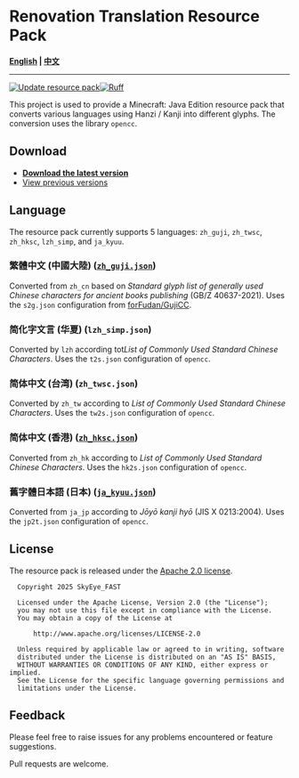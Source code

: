 # Renovation Translation Resource Pack

**[English](README.md) | [中文](README_zh.md)**

----

[![Update resource pack](https://github.com/SkyEye-FAST/glyph_conversion_pack/actions/workflows/update.yml/badge.svg)](https://github.com/SkyEye-FAST/glyph_conversion_pack/actions/workflows/update.yml)[![Ruff](https://github.com/SkyEye-FAST/glyph_conversion_pack/actions/workflows/ruff.yml/badge.svg)](https://github.com/SkyEye-FAST/glyph_conversion_pack/actions/workflows/ruff.yml)

This project is used to provide a Minecraft: Java Edition resource pack that converts various languages using Hanzi / Kanji into different glyphs. The conversion uses the library `opencc`.

## Download

- [**Download the latest version**](https://github.com/SkyEye-FAST/glyph_conversion_pack/releases/latest/)
- [View previous versions](https://github.com/SkyEye-FAST/glyph_conversion_pack/releases/)

## Language

The resource pack currently supports 5 languages: `zh_guji`, `zh_twsc`, `zh_hksc`, `lzh_simp`, and `ja_kyuu`.

### 繁體中文 (中國大陸) ([`zh_guji.json`](output/zh_guji.json))

Converted from `zh_cn` based on *Standard glyph list of generally used Chinese characters for ancient books publishing* (GB/Z 40637-2021). Uses the `s2g.json` configuration from [forFudan/GujiCC](https://github.com/forFudan/GujiCC).

### 简化字文言 (华夏) (`lzh_simp.json`)

Converted by `lzh` according tot*List of Commonly Used Standard Chinese Characters*. Uses the `t2s.json` configuration of `opencc`.

### 简体中文 (台湾) (`zh_twsc.json`)

Converted by `zh_tw` according to *List of Commonly Used Standard Chinese Characters*. Uses the `tw2s.json` configuration of `opencc`.

### 简体中文 (香港) ([`zh_hksc.json`](output/zh_hksc.json))

Converted from `zh_hk` according to *List of Commonly Used Standard Chinese Characters*. Uses the `hk2s.json` configuration of `opencc`.

### 舊字體日本語 (日本) ([`ja_kyuu.json`](output/ja_kyuu.json))

Converted from `ja_jp` according to *Jōyō kanji hyō* (JIS X 0213:2004). Uses the `jp2t.json` configuration of `opencc`.

## License

The resource pack is released under the [Apache 2.0 license](LICENSE).

``` text
  Copyright 2025 SkyEye_FAST

  Licensed under the Apache License, Version 2.0 (the "License");
  you may not use this file except in compliance with the License.
  You may obtain a copy of the License at

      http://www.apache.org/licenses/LICENSE-2.0

  Unless required by applicable law or agreed to in writing, software
  distributed under the License is distributed on an "AS IS" BASIS,
  WITHOUT WARRANTIES OR CONDITIONS OF ANY KIND, either express or implied.
  See the License for the specific language governing permissions and
  limitations under the License.
```

## Feedback

Please feel free to raise issues for any problems encountered or feature suggestions.

Pull requests are welcome.
